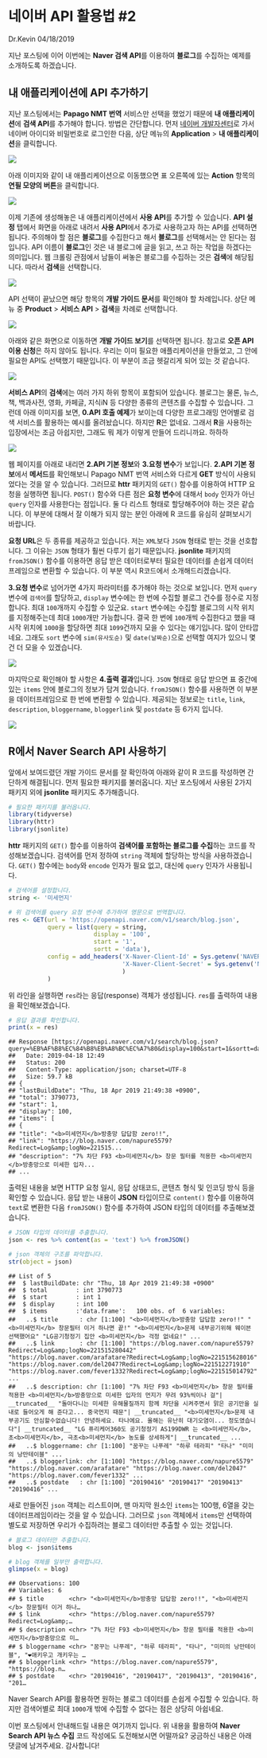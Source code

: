 네이버 API 활용법 \#2
================
Dr.Kevin
04/18/2019

지난 포스팅에 이어 이번에는 **Naver 검색 API**를 이용하여 **블로그**를 수집하는 예제를 소개하도록 하겠습니다.

## 내 애플리케이션에 API 추가하기

지난 포스팅에서는 **Papago NMT 번역** 서비스만 선택을 했었기 때문에 **내 애플리케이션**에 **검색 API**를
추가해야 합니다. 방법은 간단합니다. 먼저 [네이버
개발자센터](https://developers.naver.com/main/)로 가서 네이버 아이디와 비밀번호로
로그인한 다음, 상단 메뉴의 **Application** \> **내 애플리케이션**을
클릭합니다.

![](https://raw.githubusercontent.com/MrKevinNa/MrKevinNa.github.io/master/images/2019-04-18-Naver-Search-API를-활용한-블로그-수집/Naver_API_15.png)

아래 이미지와 같이 내 애플리케이션으로 이동했으면 표 오른쪽에 있는 **Action** 항목의 **연필 모양의 버튼**을
클릭합니다.

![](https://raw.githubusercontent.com/MrKevinNa/MrKevinNa.github.io/master/images/2019-04-18-Naver-Search-API를-활용한-블로그-수집/Naver_API_16.png)

이제 기존에 생성해놓은 내 애플리케이션에서 **사용 API**를 추가할 수 있습니다. **API 설정** 탭에서 화면을 아래로
내려서 **사용 API**에서 추가로 사용하고자 하는 API를 선택하면 됩니다. 주의해야 할 점은 **블로그**를
수집한다고 해서 **블로그**를 선택해서는 안 된다는 점입니다. API 이름이 **블로그**인 것은 내 블로그에
글을 읽고, 쓰고 하는 작업을 하겠다는 의미입니다. 웹 크롤링 관점에서 남들이 써놓은 블로그를 수집하는 것은 **검색**에
해당됩니다. 따라서 **검색**을
선택합니다.

![](https://raw.githubusercontent.com/MrKevinNa/MrKevinNa.github.io/master/images/2019-04-18-Naver-Search-API를-활용한-블로그-수집/Naver_API_17.png)

API 선택이 끝났으면 해당 항목의 **개발 가이드 문서**를 확인해야 할 차례입니다. 상단 메뉴 중 **Product** \>
**서비스 API** \> **검색**을 차례로
선택합니다.

![](https://raw.githubusercontent.com/MrKevinNa/MrKevinNa.github.io/master/images/2019-04-18-Naver-Search-API를-활용한-블로그-수집/Naver_API_18.png)

아래와 같은 화면으로 이동하면 **개발 가이드 보기**를 선택하면 됩니다. 참고로 **오픈 API 이용 신청**은 하지 않아도
됩니다. 우리는 이미 필요한 애플리케이션을 만들었고, 그 안에 필요한 API도 선택했기 때문입니다. 이 부분이 조금
헷갈리게 되어 있는 것
같습니다.

![](https://raw.githubusercontent.com/MrKevinNa/MrKevinNa.github.io/master/images/2019-04-18-Naver-Search-API를-활용한-블로그-수집/Naver_API_19.png)

**서비스 API**의 **검색**에는 여러 가지 하위 항목이 포함되어 있습니다. 블로그는 물론, 뉴스, 책, 백과사전, 영화,
카페글, 지식iN 등 다양한 종류의 콘텐츠를 수집할 수 있습니다. 그런데 아래 이미지를 보면, **0.API 호출 예제**가
보이는데 다양한 프로그래밍 언어별로 검색 서비스를 활용하는 예시를 올려놨습니다. 하지만 **R**은 없네요. 그래서
**R**을 사용하는 입장에서는 조금 아쉽지만, 그래도 뭐 제가 이렇게 만들어 드리니까요.
하하하

![](https://raw.githubusercontent.com/MrKevinNa/MrKevinNa.github.io/master/images/2019-04-18-Naver-Search-API를-활용한-블로그-수집/Naver_API_20.png)

웹 페이지를 아래로 내리면 **2.API 기본 정보**와 **3.요청 변수**가 보입니다. **2.API 기본 정보**에서
**메서드**를 확인해보니 Papago NMT 번역 서비스와 다르게 **GET** 방식이 사용되었다는 것을 알 수
있습니다. 그러므로 **httr** 패키지의 `GET()` 함수를 이용하여 HTTP 요청을 실행하면 됩니다.
`POST()` 함수와 다른 점은 **요청 변수**에 대해서 `body` 인자가 아닌 `query` 인자를 사용한다는 점입니다.
둘 다 리스트 형태로 할당해주어야 하는 것은 같습니다. 이 부분에 대해서 잘 이해가 되지 않는 분인 아래에 R 코드를 유심히
살펴보시기 바랍니다.

**요청 URL**은 두 종류를 제공하고 있습니다. 저는 `XML`보다 `JSON` 형태로 받는 것을 선호합니다. 그 이유는
`JSON` 형태가 훨씬 다루기 쉽기 때문입니다. **jsonlite** 패키지의 `fromJSON()` 함수를 이용하면 응답
받은 데이터로부터 필요한 데이터를 손쉽게 데이터프레임으로 변환할 수 있습니다. 이 부분 역시 R코드에서 소개해드리겠습니다.

**3.요청 변수**로 넘어가면 4가지 파라미터를 추가해야 하는 것으로 보입니다. 먼저 `query` 변수에 `검색어`를
할당하고, `display` 변수에는 한 번에 수집할 블로그 건수를 정수로 지정합니다. 최대 `100`개까지 수집할
수 있군요. `start` 변수에는 수집할 블로그의 시작 위치를 지정해주는데 최대 `1000`개만 가능합니다. 결국 한 번에
`100`개씩 수집한다고 했을 때 시작 위치에 `1000`을 할당하면 최대 `1099`건까지 모을 수 있다는 얘기입니다. 많이
안타깝네요. 그래도 `sort` 변수에 `sim(유사도순)` 및 `date(날짜순)`으로 선택할 여지가 있으니 몇 건 더
모을 수
있겠습니다.

![](https://raw.githubusercontent.com/MrKevinNa/MrKevinNa.github.io/master/images/2019-04-18-Naver-Search-API를-활용한-블로그-수집/Naver_API_21.png)

마지막으로 확인해야 할 사항은 **4.출력 결과**입니다. `JSON` 형태로 응답 받으면 표 중간에 있는 `items` 안에
블로그의 정보가 담겨 있습니다. `fromJSON()` 함수를 사용하면 이 부분을 데이터프레임으로 한 번에 변환할 수
있습니다. 제공되는 정보로는 `title`, `link`, `description`, `bloggername`,
`bloggerlink` 및 `postdate` 등 6가지
입니다.

![](https://raw.githubusercontent.com/MrKevinNa/MrKevinNa.github.io/master/images/2019-04-18-Naver-Search-API를-활용한-블로그-수집/Naver_API_22.png)

## R에서 Naver Search API 사용하기

앞에서 보여드렸던 개발 가이드 문서를 잘 확인하여 아래와 같이 R 코드를 작성하면 간단하게 해결됩니다. 먼저 필요한 패키지를
불러옵니다. 지난 포스팅에서 사용된 2가지 패키지 외에 **jsonlite** 패키지도 추가해줍니다.

``` r
# 필요한 패키지를 불러옵니다. 
library(tidyverse)
library(httr)
library(jsonlite)
```

**httr** 패키지의 `GET()` 함수를 이용하여 **검색어를 포함하는 블로그를 수집**하는 코드를 작성해보겠습니다.
검색어를 먼저 정하여 `string` 객체에 할당하는 방식을 사용하겠습니다. `GET()` 함수에는 `body`와
`encode` 인자가 필요 없고, 대신에 `query` 인자가 사용됩니다.

``` r
# 검색어를 설정합니다. 
string <- '미세먼지'

# 위 검색어를 query 요청 변수에 추가하여 영문으로 번역합니다. 
res <- GET(url = 'https://openapi.naver.com/v1/search/blog.json',
           query = list(query = string,
                        display = '100',
                        start = '1', 
                        sortt = 'data'), 
           config = add_headers('X-Naver-Client-Id' = Sys.getenv('NAVER_API_ID'),
                                'X-Naver-Client-Secret' = Sys.getenv('NAVER_API_PW')
                                )
           )
```

위 라인을 실행하면 `res`라는 응답(response) 객체가 생성됩니다. `res`를 출력하여 내용을 확인해보겠습니다.

``` r
# 응답 결과를 확인합니다. 
print(x = res)
```

    ## Response [https://openapi.naver.com/v1/search/blog.json?query=%EB%AF%B8%EC%84%B8%EB%A8%BC%EC%A7%80&display=100&start=1&sortt=data]
    ##   Date: 2019-04-18 12:49
    ##   Status: 200
    ##   Content-Type: application/json; charset=UTF-8
    ##   Size: 59.7 kB
    ## {
    ## "lastBuildDate": "Thu, 18 Apr 2019 21:49:38 +0900",
    ## "total": 3790773,
    ## "start": 1,
    ## "display": 100,
    ## "items": [
    ## {
    ## "title": "<b>미세먼지</b>방충망 답답함 zero!!",
    ## "link": "https://blog.naver.com/napure5579?Redirect=Log&amp;logNo=221515...
    ## "description": "7% 차단 F93 <b>미세먼지</b> 창문 필터를 적용한 <b>미세먼지</b>방충망으로 미세한 입자...
    ## ...

출력된 내용을 보면 HTTP 요청 일시, 응답 상태코드, 콘텐츠 형식 및 인코딩 방식 등을 확인할 수 있습니다. 응답 받는 내용이
**JSON** 타입이므로 `content()` 함수를 이용하여 `text`로 변환한 다음 `fromJSON()` 함수를 추가하여
JSON 타입의 데이터를 추출해보겠습니다.

``` r
# JSON 타입의 데이터를 추출합니다. 
json <- res %>% content(as = 'text') %>% fromJSON()

# json 객체의 구조를 파악합니다. 
str(object = json)
```

    ## List of 5
    ##  $ lastBuildDate: chr "Thu, 18 Apr 2019 21:49:38 +0900"
    ##  $ total        : int 3790773
    ##  $ start        : int 1
    ##  $ display      : int 100
    ##  $ items        :'data.frame':   100 obs. of  6 variables:
    ##   ..$ title      : chr [1:100] "<b>미세먼지</b>방충망 답답함 zero!!" "<b>미세먼지</b> 창문필터 이거 하나면 끝!" "<b>미세먼지</b>문제 내부공기위해 웨이븐 선택했어요" "LG공기청정기 집안 <b>미세먼지</b> 걱정 없네요!" ...
    ##   ..$ link       : chr [1:100] "https://blog.naver.com/napure5579?Redirect=Log&amp;logNo=221515280442" "https://blog.naver.com/arafatare?Redirect=Log&amp;logNo=221515628016" "https://blog.naver.com/del2047?Redirect=Log&amp;logNo=221512271910" "https://blog.naver.com/fever1332?Redirect=Log&amp;logNo=221515014792" ...
    ##   ..$ description: chr [1:100] "7% 차단 F93 <b>미세먼지</b> 창문 필터를 적용한 <b>미세먼지</b>방충망으로 미세한 입자의 먼지가 무려 93%씩이나 걸"| __truncated__ "돌아다니는 미세한 유해물질까지 함께 차단을 시켜주면서 맑은 공기만을 실내로 들어오게 해 준다고... 중국먼지 때문"| __truncated__ "<b>미세먼지</b>문제 내부공기도 안심할수없습니다! 안녕하세요. 타나에요. 올해는 유난히 대기오염이... 정도였습니다"| __truncated__ "LG 퓨리케어360도 공기청정기 AS199DWR 는 <b>미세먼지</b>, 초<b>미세먼지</b>, 극초<b>미세먼지</b> 농도를 상세하게"| __truncated__ ...
    ##   ..$ bloggername: chr [1:100] "꿈꾸는 나푸레" "하루 테라피" "타나" "미미의 낭만테이블" ...
    ##   ..$ bloggerlink: chr [1:100] "https://blog.naver.com/napure5579" "https://blog.naver.com/arafatare" "https://blog.naver.com/del2047" "https://blog.naver.com/fever1332" ...
    ##   ..$ postdate   : chr [1:100] "20190416" "20190417" "20190413" "20190416" ...

새로 만들어진 `json` 객체는 리스트이며, 맨 마지막 원소인 `items`는 100행, 6열을 갖는 데이터프레임이라는 것을 알
수 있습니다. 그러므로 `json` 객체에서 `items`만 선택하여 별도로 저장하면 우리가 수집하려는 블로그 데이터만 추출할 수
있는 것입니다.

``` r
# 블로그 데이터만 추출합니다. 
blog <- json$items

# blog 객체를 일부만 출력합니다. 
glimpse(x = blog)
```

    ## Observations: 100
    ## Variables: 6
    ## $ title       <chr> "<b>미세먼지</b>방충망 답답함 zero!!", "<b>미세먼지</b> 창문필터 이거 하나…
    ## $ link        <chr> "https://blog.naver.com/napure5579?Redirect=Log&amp;…
    ## $ description <chr> "7% 차단 F93 <b>미세먼지</b> 창문 필터를 적용한 <b>미세먼지</b>방충망으로 미…
    ## $ bloggername <chr> "꿈꾸는 나푸레", "하루 테라피", "타나", "미미의 낭만테이블", "❤애키우고 개키우는 …
    ## $ bloggerlink <chr> "https://blog.naver.com/napure5579", "https://blog.n…
    ## $ postdate    <chr> "20190416", "20190417", "20190413", "20190416", "201…

Naver Search API를 활용하면 원하는 블로그 데이터를 손쉽게 수집할 수 있습니다. 하지만 검색어별로 최대 `1000`개
밖에 수집할 수 없다는 점은 상당히 아쉽네요.

이번 포스팅에서 안내해드릴 내용은 여기까지 입니다. 위 내용을 활용하여 **Naver Search API 뉴스 수집** 코드
작성에도 도전해보시면 어떨까요? 궁금하신 내용은 아래 댓글에 남겨주세요. 감사합니다\!
